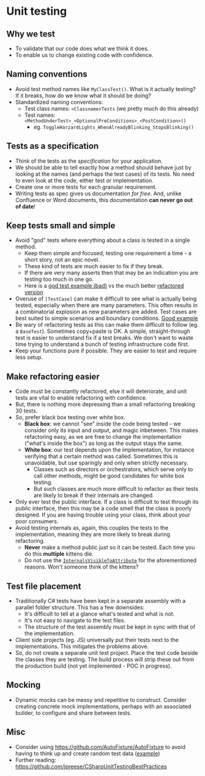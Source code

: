 # Unit testing

## Why we test

- To validate that our code does what we think it does.
- To enable us to change existing code with confidence.

## Naming conventions

- Avoid test method names like `MyClassTest()`. What is it actually testing? If it breaks, how do we know what it should be doing?
- Standardized naming conventions:
  - Test class names: `<Classname>Tests` (we pretty much do this already)
  - Test names: `<MethodUnderTest>_<OptionalPreConditions>_<PostCondition>()`
    - eg. `ToggleHarzardLights_WhenAlreadyBlinking_StopsBlinking()`

## Tests as a specification

- Think of the tests as the _specification_ for your application.
- We should be able to tell exactly how a method should behave just by looking at the names (and perhaps the test cases) of its tests. No need to even look at the code, either test or implementation.
- Create one or more tests for each granular requirement.
- Writing tests as spec gives us documentation _for free_. And, unlike Confluence or Word documents, this documentation **can never go out of date**!

## Keep tests small and simple

- Avoid "god" tests where everything about a class is tested in a single method.
  - Keep them simple and focused, testing one requirement a time - a short story, not an epic novel.
  - These kind of tests are much easier to fix if they break.
  - If there are very many asserts then that may be an indication you are testing too much in one go.
  - Here is a [god test example (bad)](https://github.agodadev.io/agoda-front-end/agoda-com-dictator/blob/cf1af978c6d7b9424a9642094eb9eca952362aab/Src/Agoda.Website/Agoda.Website.UnitTest/Builder/PillViewModelBuilderTests.cs#L18) vs the much better [refactored version](https://github.agodadev.io/agoda-front-end/agoda-com-dictator/blob/master/Src/Agoda.Website/Agoda.Website.UnitTest/Builder/PillViewModelBuilderTests.cs#L11)
- Overuse of `[TestCase]` can make it difficult to see what is actually being tested, especially when there are many parameters. This often results in a combinatorial explosion as new parameters are added. Test cases are best suited to simple scenarios and boundary conditions. [Good example](https://github.agodadev.io/agoda-front-end/agoda-com-dictator/blob/master/Src/Agoda.Website/Agoda.Website.UnitTest/Builder/PillViewModelBuilderTests.cs#L80)
- Be wary of refactoring tests as this can make them difficult to follow (eg. a `BaseTest`). Sometimes copy+paste is OK. A simple, straight-through test is easier to understand fix if a test breaks. We don't want to waste time trying to understand a bunch of testing infrastructure code first.
- Keep your functions pure if possible. They are easier to test and require less setup.

## Make refactoring easier

- Code must be constantly refactored, else it will deteriorate, and unit tests are vital to enable refactoring with confidence.
- But, there is nothing more depressing than a small refactoring breaking 30 tests.
- So, prefer black box testing over white box.
  - **Black box**: we cannot "see" inside the code being tested - we consider only its input and output, and magic inbetween. This makes refactoring easy, as we are free to change the implementation ("what's inside the box") as long as the output stays the same.
  - **White box**: our test depends upon the implementation, for instance verifying that a certain method was called. Sometimes this is unavoidable, but use sparingly and only when strictly necessary.
      - Classes such as directors or orchestrators, which serve only to call other methods, might be good candidates for white box testing.
      - But such classes are much more difficult to refactor as their tests are likely to break if their internals are changed.
- Only ever test the public interface. If a class is difficult to test through its public interface, then this may be a code smell that the class is poorly designed. If you are having trouble using your class, think about your poor consumers.
- Avoid testing internals as, again, this couples the tests to the implementation, meaning they are more likely to break during refactoring.
  - **Never** make a method public just so it can be tested. Each time you do this **multiple** kittens die.
  - Do not use the [`InternalsVisibleToAttribute`](https://docs.microsoft.com/en-us/dotnet/api/system.runtime.compilerservices.internalsvisibletoattribute?view=netframework-4.7.1) for the aforementioned reasons. Won't someone think of the kittens?

## Test file placement

- Traditionally C# tests have been kept in a separate assembly with a parallel folder structure. This has a few downsides:
  - It's difficult to tell at a glance what's tested and what is not.
  - It's not easy to navigate to the test files.
  - The structure of the test assembly must be kept in sync with that of the implementation.
- Client side projects (eg. JS) universally put their tests next to the implementations. This mitigates the problems above.
- So, do not create a separate unit test project. Place the test code beside the classes they are testing. The build process will strip these out from the production build (not yet implemented - POC in progress).

## Mocking

- Dynamic mocks can be messy and repetitive to construct. Consider creating concrete mock implementations, perhaps with an associated builder, to configure and share between tests.

## Misc

- Consider using https://github.com/AutoFixture/AutoFixture to avoid having to think up and create random test data ([example](https://github.agodadev.io/agoda-front-end/agoda-com-dictator/blob/master/Src/Agoda.Website/Agoda.Website.UnitTest/NewSite/Mapper/NHA/SingleRoom/SingleRoomFeatureViewModelMapperTest.cs#L13))
- Further reading: https://github.com/jpreese/CSharpUnitTestingBestPractices
